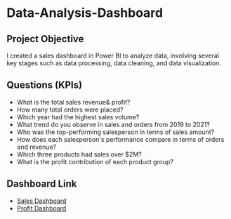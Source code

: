 # Data-Analysis-Dashboard
## Project Objective
I created a sales dashboard in Power BI to analyze data, involving several key stages such as data processing, data cleaning, and data visualization.

## Questions (KPIs)
- What is the total sales revenue& profit?
- How many total orders were placed?
- Which year had the highest sales volume?
- What trend do you observe in sales and orders from 2019 to 2021?
- Who was the top-performing salesperson in terms of sales amount?
- How does each salesperson's performance compare in terms of orders and revenue?
- Which three products had sales over $2M?
- What is the profit contribution of each product group?

## Dashboard Link 
- <a href="https://github.com/Suresh-Harish/Data-Analysis-Dashboard/blob/main/Sales%20Dashboard.jpg"> Sales Dashboard</a>
- <a href="https://github.com/Suresh-Harish/Data-Analysis-Dashboard/blob/main/Employee%20Performance.jpg"> Profit Dashboard</a>
